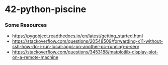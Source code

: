 # 42-python-piscine


### Some Resources
- https://pygobject.readthedocs.io/en/latest/getting_started.html
- https://stackoverflow.com/questions/20548509/forwarding-x11-without-ssh-how-do-i-run-local-apps-on-another-pc-running-x-serv
- https://stackoverflow.com/questions/3453188/matplotlib-display-plot-on-a-remote-machine
